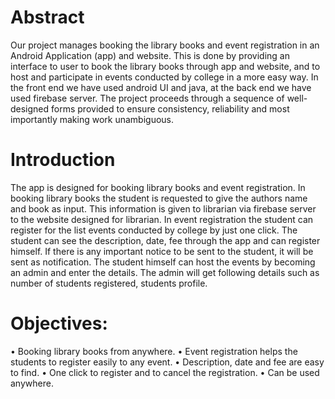 # Abstract
   Our project manages booking the library books and event registration in an Android
Application (app) and website. This is done by providing an interface to user to book the
library books through app and website, and to host and participate in events conducted by
college in a more easy way.
In the front end we have used android UI and java, at the back end we have used firebase
server. The project proceeds through a sequence of well-designed forms provided to ensure
consistency, reliability and most importantly making work unambiguous.

# Introduction
   The app is designed for booking library books and event registration. In booking library
books the student is requested to give the authors name and book as input. This information is
given to librarian via firebase server to the website designed for librarian.
In event registration the student can register for the list events conducted by college by just
one click. The student can see the description, date, fee through the app and can register
himself. If there is any important notice to be sent to the student, it will be sent as
notification. The student himself can host the events by becoming an admin and enter the
details. The admin will get following details such as number of students registered, students
profile.

# Objectives:
• Booking library books from anywhere.
• Event registration helps the students to register easily to any event.
• Description, date and fee are easy to find.
• One click to register and to cancel the registration.
• Can be used anywhere.
